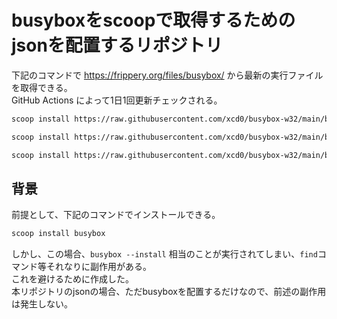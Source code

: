 # busyboxをscoopで取得するためのjsonを配置するリポジトリ

下記のコマンドで <https://frippery.org/files/busybox/> から最新の実行ファイルを取得できる。  
GitHub Actions によって1日1回更新チェックされる。  

```sh
scoop install https://raw.githubusercontent.com/xcd0/busybox-w32/main/busybox.json
```

```sh
scoop install https://raw.githubusercontent.com/xcd0/busybox-w32/main/busybox64.json
```

```sh
scoop install https://raw.githubusercontent.com/xcd0/busybox-w32/main/busybox64u.json
```

## 背景

前提として、下記のコマンドでインストールできる。  
```sh
scoop install busybox
``` 

しかし、この場合、`busybox --install` 相当のことが実行されてしまい、`find`コマンド等それなりに副作用がある。  
これを避けるために作成した。  
本リポジトリのjsonの場合、ただbusyboxを配置するだけなので、前述の副作用は発生しない。  
